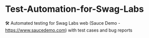 # Test-Automation-for-Swag-Labs
🛠 Automated testing for Swag Labs  web (Sauce Demo - https://www.saucedemo.com) with test cases and bug reports
